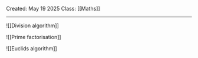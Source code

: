 Created: May 19 2025
Class: [[Maths]] 
- - -
![[Division algorithm]]

![[Prime factorisation]]

![[Euclids algorithm]]